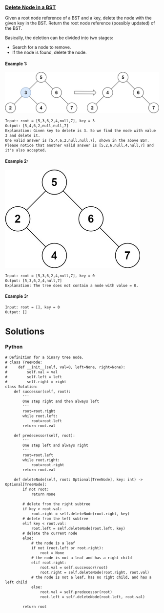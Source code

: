 ### [Delete Node in a BST](https://leetcode.com/problems/delete-node-in-a-bst/) <br>

Given a root node reference of a BST and a key, delete the node with the given key in the BST. Return the root node reference (possibly updated) of the BST.

Basically, the deletion can be divided into two stages:

 - Search for a node to remove.
 - If the node is found, delete the node.


#### Example 1:
<img src="../../../../../images/450del_node_1.jpg">

```
Input: root = [5,3,6,2,4,null,7], key = 3
Output: [5,4,6,2,null,null,7]
Explanation: Given key to delete is 3. So we find the node with value 3 and delete it.
One valid answer is [5,4,6,2,null,null,7], shown in the above BST.
Please notice that another valid answer is [5,2,6,null,4,null,7] and it's also accepted.

```

#### Example 2:
<img src="../../../../../images/450del_node_supp.jpg">

```
Input: root = [5,3,6,2,4,null,7], key = 0
Output: [5,3,6,2,4,null,7]
Explanation: The tree does not contain a node with value = 0.

```

#### Example 3:

```
Input: root = [], key = 0
Output: []

```

# Solutions

### Python
```
# Definition for a binary tree node.
# class TreeNode:
#     def __init__(self, val=0, left=None, right=None):
#         self.val = val
#         self.left = left
#         self.right = right
class Solution:
    def successor(self, root):
        '''
        One step right and then always left
        '''
        root=root.right
        while root.left:
            root=root.left
        return root.val

    def predecessor(self, root):
        '''
        One step left and always right
        '''
        root=root.left
        while root.right:
            root=root.right
        return root.val
    
    def deleteNode(self, root: Optional[TreeNode], key: int) -> Optional[TreeNode]:
        if not root:
            return None
        
        # delete from the right subtree
        if key > root.val:
            root.right = self.deleteNode(root.right, key)
        # delete from the left subtree
        elif key < root.val:
            root.left = self.deleteNode(root.left, key)
        # delete the current node
        else:
            # the node is a leaf
            if not (root.left or root.right):
                root = None
            # the node is not a leaf and has a right child
            elif root.right:
                root.val = self.successor(root)
                root.right = self.deleteNode(root.right, root.val)
            # the node is not a leaf, has no right child, and has a left child    
            else:
                root.val = self.predecessor(root)
                root.left = self.deleteNode(root.left, root.val)
                        
        return root        

```
